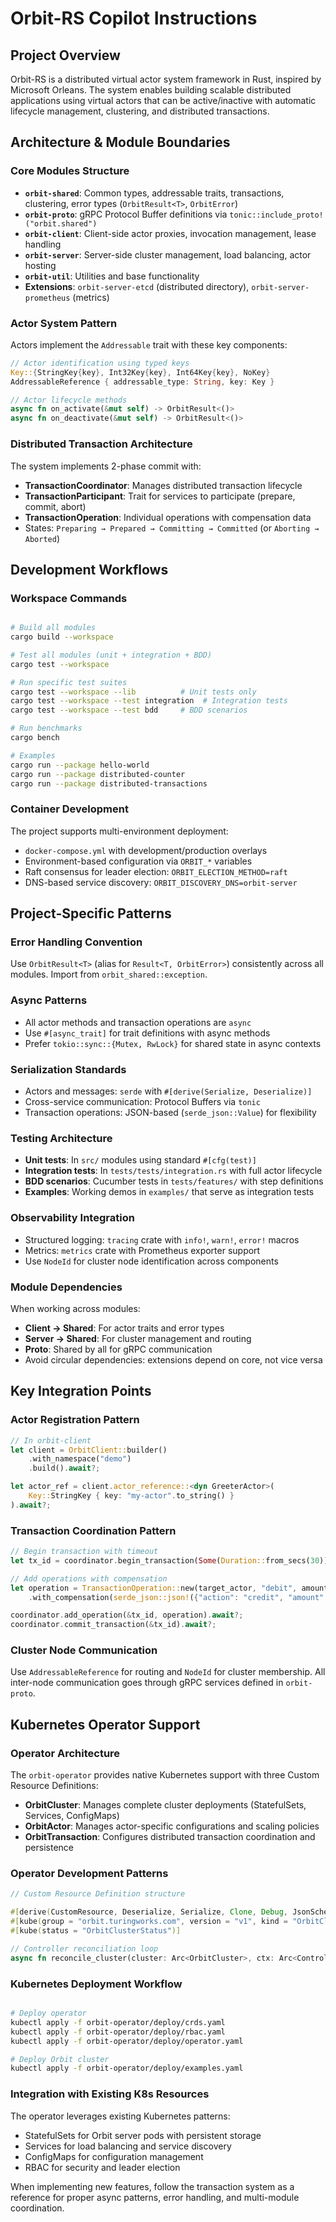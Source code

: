 # Orbit-RS Copilot Instructions

## Project Overview
Orbit-RS is a distributed virtual actor system framework in Rust, inspired by Microsoft Orleans. The system enables building scalable distributed applications using virtual actors that can be active/inactive with automatic lifecycle management, clustering, and distributed transactions.

## Architecture & Module Boundaries

### Core Modules Structure
- **`orbit-shared`**: Common types, addressable traits, transactions, clustering, error types (`OrbitResult<T>`, `OrbitError`)
- **`orbit-proto`**: gRPC Protocol Buffer definitions via `tonic::include_proto!("orbit.shared")`
- **`orbit-client`**: Client-side actor proxies, invocation management, lease handling
- **`orbit-server`**: Server-side cluster management, load balancing, actor hosting
- **`orbit-util`**: Utilities and base functionality
- **Extensions**: `orbit-server-etcd` (distributed directory), `orbit-server-prometheus` (metrics)

### Actor System Pattern
Actors implement the `Addressable` trait with these key components:
```rust
// Actor identification using typed keys
Key::{StringKey{key}, Int32Key{key}, Int64Key{key}, NoKey}
AddressableReference { addressable_type: String, key: Key }

// Actor lifecycle methods
async fn on_activate(&mut self) -> OrbitResult<()>
async fn on_deactivate(&mut self) -> OrbitResult<()>
```

### Distributed Transaction Architecture
The system implements 2-phase commit with:
- **TransactionCoordinator**: Manages distributed transaction lifecycle
- **TransactionParticipant**: Trait for services to participate (prepare, commit, abort)
- **TransactionOperation**: Individual operations with compensation data
- States: `Preparing → Prepared → Committing → Committed` (or `Aborting → Aborted`)

## Development Workflows

### Workspace Commands
```bash

# Build all modules
cargo build --workspace

# Test all modules (unit + integration + BDD)
cargo test --workspace

# Run specific test suites
cargo test --workspace --lib          # Unit tests only
cargo test --workspace --test integration  # Integration tests
cargo test --workspace --test bdd     # BDD scenarios

# Run benchmarks
cargo bench

# Examples
cargo run --package hello-world
cargo run --package distributed-counter
cargo run --package distributed-transactions
```

### Container Development
The project supports multi-environment deployment:
- `docker-compose.yml` with development/production overlays
- Environment-based configuration via `ORBIT_*` variables
- Raft consensus for leader election: `ORBIT_ELECTION_METHOD=raft`
- DNS-based service discovery: `ORBIT_DISCOVERY_DNS=orbit-server`

## Project-Specific Patterns

### Error Handling Convention
Use `OrbitResult<T>` (alias for `Result<T, OrbitError>`) consistently across all modules. Import from `orbit_shared::exception`.

### Async Patterns
- All actor methods and transaction operations are `async`
- Use `#[async_trait]` for trait definitions with async methods
- Prefer `tokio::sync::{Mutex, RwLock}` for shared state in async contexts

### Serialization Standards
- Actors and messages: `serde` with `#[derive(Serialize, Deserialize)]`
- Cross-service communication: Protocol Buffers via `tonic`
- Transaction operations: JSON-based (`serde_json::Value`) for flexibility

### Testing Architecture
- **Unit tests**: In `src/` modules using standard `#[cfg(test)]`
- **Integration tests**: In `tests/tests/integration.rs` with full actor lifecycle
- **BDD scenarios**: Cucumber tests in `tests/features/` with step definitions
- **Examples**: Working demos in `examples/` that serve as integration tests

### Observability Integration
- Structured logging: `tracing` crate with `info!`, `warn!`, `error!` macros
- Metrics: `metrics` crate with Prometheus exporter support
- Use `NodeId` for cluster node identification across components

### Module Dependencies
When working across modules:
- **Client → Shared**: For actor traits and error types
- **Server → Shared**: For cluster management and routing
- **Proto**: Shared by all for gRPC communication
- Avoid circular dependencies: extensions depend on core, not vice versa

## Key Integration Points

### Actor Registration Pattern
```rust
// In orbit-client
let client = OrbitClient::builder()
    .with_namespace("demo")
    .build().await?;

let actor_ref = client.actor_reference::<dyn GreeterActor>(
    Key::StringKey { key: "my-actor".to_string() }
).await?;
```

### Transaction Coordination Pattern
```rust
// Begin transaction with timeout
let tx_id = coordinator.begin_transaction(Some(Duration::from_secs(30))).await?;

// Add operations with compensation
let operation = TransactionOperation::new(target_actor, "debit", amount)
    .with_compensation(serde_json::json!({"action": "credit", "amount": 100}));

coordinator.add_operation(&tx_id, operation).await?;
coordinator.commit_transaction(&tx_id).await?;
```

### Cluster Node Communication
Use `AddressableReference` for routing and `NodeId` for cluster membership. All inter-node communication goes through gRPC services defined in `orbit-proto`.

## Kubernetes Operator Support

### Operator Architecture
The `orbit-operator` provides native Kubernetes support with three Custom Resource Definitions:
- **OrbitCluster**: Manages complete cluster deployments (StatefulSets, Services, ConfigMaps)
- **OrbitActor**: Manages actor-specific configurations and scaling policies
- **OrbitTransaction**: Configures distributed transaction coordination and persistence

### Operator Development Patterns
```rust
// Custom Resource Definition structure

#[derive(CustomResource, Deserialize, Serialize, Clone, Debug, JsonSchema)]
#[kube(group = "orbit.turingworks.com", version = "v1", kind = "OrbitCluster")]
#[kube(status = "OrbitClusterStatus")]

// Controller reconciliation loop
async fn reconcile_cluster(cluster: Arc<OrbitCluster>, ctx: Arc<ControllerContext>) -> Result<Action>
```

### Kubernetes Deployment Workflow
```bash

# Deploy operator
kubectl apply -f orbit-operator/deploy/crds.yaml
kubectl apply -f orbit-operator/deploy/rbac.yaml
kubectl apply -f orbit-operator/deploy/operator.yaml

# Deploy Orbit cluster
kubectl apply -f orbit-operator/deploy/examples.yaml
```

### Integration with Existing K8s Resources
The operator leverages existing Kubernetes patterns:
- StatefulSets for Orbit server pods with persistent storage
- Services for load balancing and service discovery
- ConfigMaps for configuration management
- RBAC for security and leader election

When implementing new features, follow the transaction system as a reference for proper async patterns, error handling, and multi-module coordination.